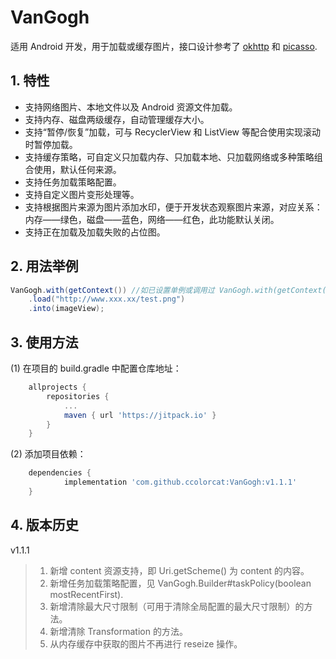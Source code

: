 # VanGogh

适用 Android 开发，用于加载或缓存图片，接口设计参考了 [okhttp](https://github.com/square/okhttp) 和 [picasso](https://github.com/square/picasso).

## 1. 特性

* 支持网络图片、本地文件以及 Android 资源文件加载。
* 支持内存、磁盘两级缓存，自动管理缓存大小。
* 支持“暂停/恢复”加载，可与 RecyclerView 和 ListView 等配合使用实现滚动时暂停加载。
* 支持缓存策略，可自定义只加载内存、只加载本地、只加载网络或多种策略组合使用，默认任何来源。
* 支持任务加载策略配置。
* 支持自定义图片变形处理等。
* 支持根据图片来源为图片添加水印，便于开发状态观察图片来源，对应关系：内存——绿色，磁盘——蓝色，网络——红色，此功能默认关闭。
* 支持正在加载及加载失败的占位图。

## 2. 用法举例

```java
VanGogh.with(getContext()) //如已设置单例或调用过 VanGogh.with(getContext()) 也可使用 VanGogh.get()
    .load("http://www.xxx.xx/test.png")
    .into(imageView);
```

## 3. 使用方法

(1) 在项目的 build.gradle 中配置仓库地址：

```groovy
	allprojects {
		repositories {
			...
			maven { url 'https://jitpack.io' }
		}
	}
```

(2) 添加项目依赖：

```groovy
	dependencies {
	        implementation 'com.github.ccolorcat:VanGogh:v1.1.1'
	}
```

## 4. 版本历史

v1.1.1

> 1. 新增 content 资源支持，即 Uri.getScheme() 为 content 的内容。
> 2. 新增任务加载策略配置，见 VanGogh.Builder#taskPolicy(boolean mostRecentFirst).
> 3. 新增清除最大尺寸限制（可用于清除全局配置的最大尺寸限制）的方法。
> 4. 新增清除 Transformation 的方法。
> 5. 从内存缓存中获取的图片不再进行 reseize 操作。